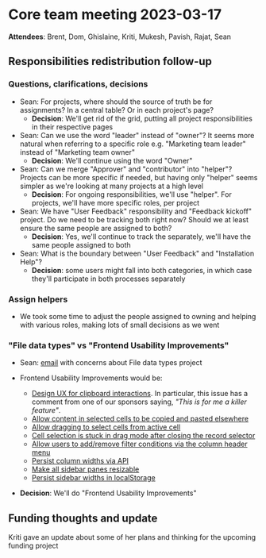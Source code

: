 # Core team meeting 2023-03-17

**Attendees**:  Brent, Dom, Ghislaine, Kriti, Mukesh, Pavish, Rajat, Sean

## Responsibilities redistribution follow-up

### Questions, clarifications, decisions

- Sean: For projects, where should the source of truth be for assignments? In a central table? Or in each project's page?
    - **Decision**: We'll get rid of the grid, putting all project responsibilities in their respective pages
- Sean: Can we use the word "leader" instead of "owner"? It seems more natural when referring to a specific role e.g. "Marketing team leader" instead of "Marketing team owner"
    - **Decision**: We'll continue using the word "Owner"
- Sean: Can we merge "Approver" and "contributor" into "helper"? Projects can be more specific if needed, but having only "helper" seems simpler as we're looking at many projects at a high level
    - **Decision**: For ongoing responsibilities, we'll use "helper". For projects, we'll have more specific roles, per project
- Sean: We have "User Feedback" responsibility and "Feedback kickoff" project. Do we need to be tracking both right now? Should we at least ensure the same people are assigned to both?
    - **Decision**: Yes, we'll continue to track the separately, we'll have the same people assigned to both
- Sean: What is the boundary between "User Feedback" and "Installation Help"?
    - **Decision**: some users might fall into both categories, in which case they'll participate in both processes separately

### Assign helpers

- We took some time to adjust the people assigned to owning and helping with various roles, making lots of small decisions as we went


### "File data types" vs "Frontend Usability Improvements"

- Sean: [email](https://groups.google.com/a/mathesar.org/g/core-team/c/ZSnUscpKG2A/m/RoqFzzGPBAAJ) with concerns about File data types project

- Frontend Usability Improvements would be:
    - [Design UX for clipboard interactions](https://github.com/centerofci/mathesar/issues/2377). In particular, this issue has a comment from one of our sponsors saying, _"This is for me a killer feature"_.
    - [Allow content in selected cells to be copied and pasted elsewhere](https://github.com/centerofci/mathesar/issues/1688)
    - [Allow dragging to select cells from active cell](https://github.com/centerofci/mathesar/issues/1885)
    - [Cell selection is stuck in drag mode after closing the record selector](https://github.com/centerofci/mathesar/issues/1917)
    - [Allow users to add/remove filter conditions via the column header menu](https://github.com/centerofci/mathesar/issues/2232)
    - [Persist column widths via API](https://github.com/centerofci/mathesar/issues/1421)
    - [Make all sidebar panes resizable](https://github.com/centerofci/mathesar/issues/2362)
    - [Persist sidebar widths in localStorage](https://github.com/centerofci/mathesar/issues/2387)

- **Decision**: We'll do "Frontend Usability Improvements"

## Funding thoughts and update

Kriti gave an update about some of her plans and thinking for the upcoming funding project


